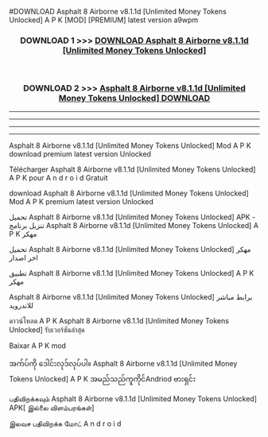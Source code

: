 #DOWNLOAD Asphalt 8 Airborne v8.1.1d  [Unlimited Money Tokens Unlocked] A P K [MOD] [PREMIUM] latest version a9wpm



<div align="center">

<h3>DOWNLOAD 1 >>> <a href="https://teeasianyam.web.app?sq=Asphalt 8 Airborne v8.1.1d  [Unlimited Money Tokens Unlocked]">DOWNLOAD Asphalt 8 Airborne v8.1.1d  [Unlimited Money Tokens Unlocked] </a></h3><br>

<h3>DOWNLOAD 2 >>> <a href="https://teeasianyam.web.app?sq=Asphalt 8 Airborne v8.1.1d  [Unlimited Money Tokens Unlocked] ">Asphalt 8 Airborne v8.1.1d  [Unlimited Money Tokens Unlocked]  DOWNLOAD </a></h3>

</div>


----------------------------------------------------------

----------------------------------------------------------

----------------------------------------------------------

----------------------------------------------------------


Asphalt 8 Airborne v8.1.1d  [Unlimited Money Tokens Unlocked]  Mod A P K download premium latest version Unlocked

Télécharger Asphalt 8 Airborne v8.1.1d  [Unlimited Money Tokens Unlocked]  A P K pour A n d r o i d Gratuit

download Asphalt 8 Airborne v8.1.1d  [Unlimited Money Tokens Unlocked]  Mod A P K premium latest version Unlocked

تحميل Asphalt 8 Airborne v8.1.1d  [Unlimited Money Tokens Unlocked]  APK - تنزيل برنامج Asphalt 8 Airborne v8.1.1d  [Unlimited Money Tokens Unlocked]  A P K مهكر

تحميل Asphalt 8 Airborne v8.1.1d  [Unlimited Money Tokens Unlocked]  مهكر اخر اصدار

تطبيق Asphalt 8 Airborne v8.1.1d  [Unlimited Money Tokens Unlocked]  A P K مهكر

Asphalt 8 Airborne v8.1.1d  [Unlimited Money Tokens Unlocked]  برابط مباشر للاندرويد

ดาวน์โหลด A P K Asphalt 8 Airborne v8.1.1d  [Unlimited Money Tokens Unlocked]  รับเวอร์ชันล่าสุด

Baixar A P K mod

အက်ပ်ကို ဒေါင်းလုဒ်လုပ်ပါ။ Asphalt 8 Airborne v8.1.1d  [Unlimited Money Tokens Unlocked]  A P K အမည်သည်ကူကိုင်Andriod ဗားရှင်း

பதிவிறக்கவும் Asphalt 8 Airborne v8.1.1d  [Unlimited Money Tokens Unlocked]  APK[ இல்லை விளம்பரங்கள்] 
 
இலவச பதிவிறக்க மோட் A n d r o i d



